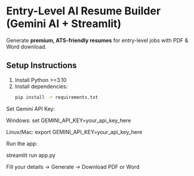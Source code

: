 # Entry-Level AI Resume Builder (Gemini AI + Streamlit)

Generate **premium, ATS-friendly resumes** for entry-level jobs with PDF & Word download.

## Setup Instructions
1. Install Python >=3.10
2. Install dependencies:
   ```bash
   pip install -r requirements.txt
Set Gemini API Key:

Windows: set GEMINI_API_KEY=your_api_key_here

Linux/Mac: export GEMINI_API_KEY=your_api_key_here

Run the app:

streamlit run app.py


Fill your details → Generate → Download PDF or Word
